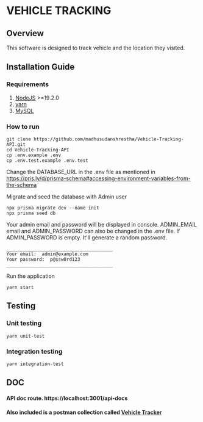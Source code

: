 # VEHICLE TRACKING
## Overview
This software is designed to track vehicle and the location they visited.


## Installation Guide

### Requirements
1. [NodeJS](https://nodejs.org/) >=19.2.0
2. [yarn](https://classic.yarnpkg.com)
3. [MySQL](https://www.mysql.com)

### How to run 

```
git clone https://github.com/madhusudanshrestha/Vehicle-Tracking-API.git
cd Vehicle-Tracking-API
cp .env.example .env
cp .env.test.example .env.test

```
Change the DATABASE_URL in the .env file as mentioned in https://pris.ly/d/prisma-schema#accessing-environment-variables-from-the-schema

Migrate and seed the database with Admin user
```
npx prisma migrate dev --name init
npx prisma seed db
```
Your admin email and password will be displayed in console. ADMIN_EMAIL email and ADMIN_PASSWORD can also be changed in the .env file. If ADMIN_PASSWORD is empty. It'll generate a random password.
```
_______________________________________
Your email:  admin@example.com
Your password:  p@ssw0rd123
_______________________________________
```

Run the application

```
yarn start
```

## Testing
### Unit testing
```
yarn unit-test
```
### Integration testing
```
yarn integration-test
```

## DOC
#### API doc route. https://localhost:3001/api-docs
#### Also included is a postman collection called [Vehicle Tracker](Vehicle_Tracker.postman_collection.json)